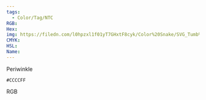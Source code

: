 ```yaml
---
tags:
  - Color/Tag/NTC
RGB:
Hex:
img: https://filedn.com/l0hpzxl1f01yT7GHxtF8cyk/Color%20Snake/SVG_Tumb%20Mass%20No%20Name/CCCCFF.svg
CMYK:
HSL:
Name:
---
```

Periwinkle
```palette
#CCCCFF
```
RGB
